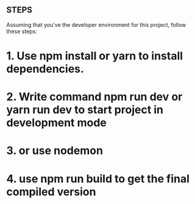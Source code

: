 ## STEPS

Assuming that you've the developer environment for this project, follow these steps:
# 1. Use npm install or yarn  to install dependencies.

# 2. Write command npm run dev or yarn run dev to start project in development mode

# 3. or use nodemon 
# 4. use npm run build to get the final compiled version 